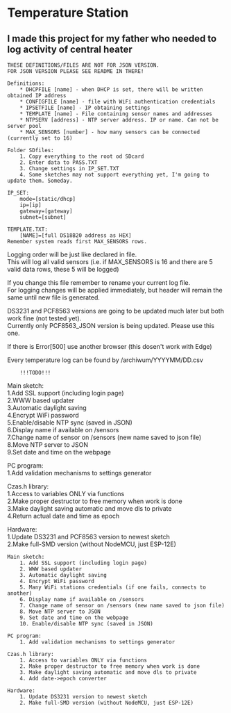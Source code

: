 # Temperature Station  
## I made this project for my father who needed to log activity of central heater  

	THESE DEFINITIONS/FILES ARE NOT FOR JSON VERSION.  
	FOR JSON VERSION PLEASE SEE README IN THERE!  
	
	Definitions:  
		* DHCPFILE [name] - when DHCP is set, there will be written obtained IP address  
		* CONFIGFILE [name] - file with WiFi authentication credentials  
		* IPSETFILE [name] - IP obtaining settings    
		* TEMPLATE [name] - File containing sensor names and addresses  
		* NTPSERV [address] - NTP server address. IP or name. Can not be server pool  
		* MAX_SENSORS [number] - how many sensors can be connected (currently set to 16)  

	Folder SDfiles:  
		1. Copy everything to the root od SDcard  
		2. Enter data to PASS.TXT  
		3. Change settings in IP_SET.TXT  
		4. Some sketches may not support everything yet, I'm going to update them. Someday.  

	IP_SET:  
		mode=[static/dhcp]  
		ip=[ip]  
		gateway=[gateway]  
		subnet=[subnet]  
		
	TEMPLATE.TXT:  
		[NAME]=[full DS18B20 address as HEX]  
	Remember system reads first MAX_SENSORS rows.  

Logging order will be just like declared in file.  
This will log all valid sensors (i.e. if MAX_SENSORS is 16 and there are 5 valid data rows, these 5 will be logged)  

If you change this file remember to rename your current log file.  
For logging changes will be applied immediately, but header will remain the same until new file is generated.  

DS3231 and PCF8563 versions are going to be updated much later but both work fine (not tested yet).  
Currently only PCF8563_JSON version is being updated. Please use this one.  

If there is Error[500] use another browser (this dosen't work with Edge)  

Every temperature log can be found by /archiwum/YYYYMM/DD.csv  
	
		!!!TODO!!!  

Main sketch:  
	1.Add SSL support (including login page)  
	2.WWW based updater  
	3.Automatic daylight saving  
	4.Encrypt WiFi password   
	5.Enable/disable NTP sync (saved in JSON)  
	6.Display name if available on /sensors  
	7.Change name of sensor on /sensors (new name saved to json file)  
	8.Move NTP server to JSON  
	9.Set date and time on the webpage  
	
PC program:   
	1.Add validation mechanisms to settings generator  
	
Czas.h library:  
	1.Access to variables ONLY via functions  
	2.Make proper destructor to free memory when work is done  
	3.Make daylight saving automatic and move dls to private  
	4.Return actual date and time as epoch  
	
Hardware:  
	1.Update DS3231 and PCF8563 version to newest sketch  
	2.Make full-SMD version (without NodeMCU, just ESP-12E)  
	
	Main sketch:  
		1. Add SSL support (including login page)  
		2. WWW based updater  
		3. Automatic daylight saving  
		4. Encrypt WiFi password  
		5. Many WiFi stations credentials (if one fails, connects to another)   
		6. Display name if available on /sensors  
		7. Change name of sensor on /sensors (new name saved to json file)  
		8. Move NTP server to JSON  
		9. Set date and time on the webpage  
		10. Enable/disable NTP sync (saved in JSON)  

	PC program:   
		1. Add validation mechanisms to settings generator  

	Czas.h library:  
		1. Access to variables ONLY via functions  
		2. Make proper destructor to free memory when work is done  
		3. Make daylight saving automatic and move dls to private  
		4. Add date->epoch converter

	Hardware:  
		1. Update DS3231 version to newest sketch  
		2. Make full-SMD version (without NodeMCU, just ESP-12E)  
